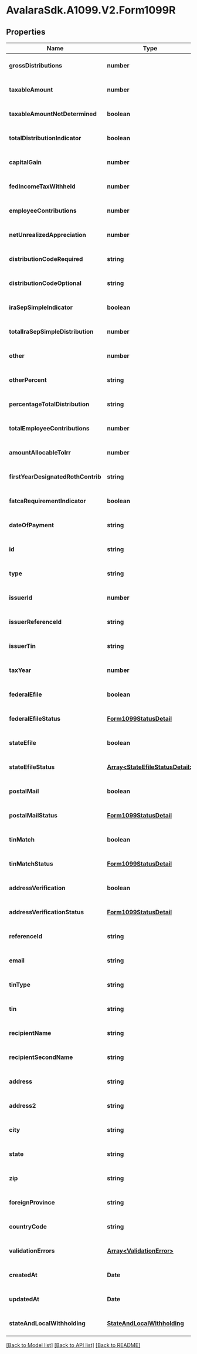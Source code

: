 # AvalaraSdk.A1099.V2.Form1099R

## Properties

Name | Type | Description | Notes
------------ | ------------- | ------------- | -------------
**grossDistributions** | **number** |  | [optional] [default to undefined]
**taxableAmount** | **number** |  | [optional] [default to undefined]
**taxableAmountNotDetermined** | **boolean** |  | [optional] [default to undefined]
**totalDistributionIndicator** | **boolean** |  | [optional] [default to undefined]
**capitalGain** | **number** |  | [optional] [default to undefined]
**fedIncomeTaxWithheld** | **number** |  | [optional] [default to undefined]
**employeeContributions** | **number** |  | [optional] [default to undefined]
**netUnrealizedAppreciation** | **number** |  | [optional] [default to undefined]
**distributionCodeRequired** | **string** |  | [optional] [default to undefined]
**distributionCodeOptional** | **string** |  | [optional] [default to undefined]
**iraSepSimpleIndicator** | **boolean** |  | [optional] [default to undefined]
**totalIraSepSimpleDistribution** | **number** |  | [optional] [default to undefined]
**other** | **number** |  | [optional] [default to undefined]
**otherPercent** | **string** |  | [optional] [default to undefined]
**percentageTotalDistribution** | **string** |  | [optional] [default to undefined]
**totalEmployeeContributions** | **number** |  | [optional] [default to undefined]
**amountAllocableToIrr** | **number** |  | [optional] [default to undefined]
**firstYearDesignatedRothContrib** | **string** |  | [optional] [default to undefined]
**fatcaRequirementIndicator** | **boolean** |  | [optional] [default to undefined]
**dateOfPayment** | **string** |  | [optional] [default to undefined]
**id** | **string** |  | [optional] [default to undefined]
**type** | **string** |  | [optional] [default to undefined]
**issuerId** | **number** |  | [optional] [default to undefined]
**issuerReferenceId** | **string** |  | [optional] [default to undefined]
**issuerTin** | **string** |  | [optional] [default to undefined]
**taxYear** | **number** |  | [optional] [default to undefined]
**federalEfile** | **boolean** |  | [optional] [default to undefined]
**federalEfileStatus** | [**Form1099StatusDetail**](Form1099StatusDetail.md) |  | [optional] [default to undefined]
**stateEfile** | **boolean** |  | [optional] [default to undefined]
**stateEfileStatus** | [**Array&lt;StateEfileStatusDetail&gt;**](StateEfileStatusDetail.md) |  | [optional] [default to undefined]
**postalMail** | **boolean** |  | [optional] [default to undefined]
**postalMailStatus** | [**Form1099StatusDetail**](Form1099StatusDetail.md) |  | [optional] [default to undefined]
**tinMatch** | **boolean** |  | [optional] [default to undefined]
**tinMatchStatus** | [**Form1099StatusDetail**](Form1099StatusDetail.md) |  | [optional] [default to undefined]
**addressVerification** | **boolean** |  | [optional] [default to undefined]
**addressVerificationStatus** | [**Form1099StatusDetail**](Form1099StatusDetail.md) |  | [optional] [default to undefined]
**referenceId** | **string** |  | [optional] [default to undefined]
**email** | **string** |  | [optional] [default to undefined]
**tinType** | **string** |  | [optional] [default to undefined]
**tin** | **string** |  | [optional] [default to undefined]
**recipientName** | **string** |  | [optional] [default to undefined]
**recipientSecondName** | **string** |  | [optional] [default to undefined]
**address** | **string** |  | [optional] [default to undefined]
**address2** | **string** |  | [optional] [default to undefined]
**city** | **string** |  | [optional] [default to undefined]
**state** | **string** |  | [optional] [default to undefined]
**zip** | **string** |  | [optional] [default to undefined]
**foreignProvince** | **string** |  | [optional] [default to undefined]
**countryCode** | **string** |  | [optional] [default to undefined]
**validationErrors** | [**Array&lt;ValidationError&gt;**](ValidationError.md) |  | [optional] [default to undefined]
**createdAt** | **Date** |  | [optional] [default to undefined]
**updatedAt** | **Date** |  | [optional] [default to undefined]
**stateAndLocalWithholding** | [**StateAndLocalWithholding**](StateAndLocalWithholding.md) |  | [optional] [default to undefined]

[[Back to Model list]](../../../README.md#documentation-for-models) [[Back to API list]](../../../README.md#documentation-for-api-endpoints) [[Back to README]](../../../README.md)

